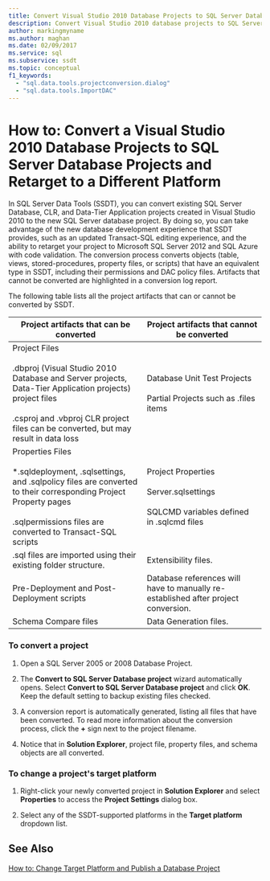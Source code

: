 ```yaml
---
title: Convert Visual Studio 2010 Database Projects to SQL Server Database Projects
description: Convert Visual Studio 2010 database projects to SQL Server projects, and retarget them to different platforms. View objects that SSDT can and cannot convert.
author: markingmyname
ms.author: maghan
ms.date: 02/09/2017
ms.service: sql
ms.subservice: ssdt
ms.topic: conceptual
f1_keywords:
  - "sql.data.tools.projectconversion.dialog"
  - "sql.data.tools.ImportDAC"
---
```


# How to: Convert a Visual Studio 2010 Database Projects to SQL Server Database Projects and Retarget to a Different Platform

In SQL Server Data Tools (SSDT), you can convert existing SQL Server Database, CLR, and Data-Tier Application projects created in Visual Studio 2010 to the new SQL Server database project. By doing so, you can take advantage of the new database development experience that SSDT provides, such as an updated Transact-SQL editing experience, and the ability to retarget your project to Microsoft SQL Server 2012 and SQL Azure with code validation. The conversion process converts objects (table, views, stored-procedures, property files, or scripts) that have an equivalent type in SSDT, including their permissions and DAC policy files. Artifacts that cannot be converted are highlighted in a conversion log report.  
  
The following table lists all the project artifacts that can or cannot be converted by SSDT.  
  
|Project artifacts that can be converted|Project artifacts that cannot be converted|  
|-------------------------------------------|----------------------------------------------|  
|Project Files<br /><br />.dbproj (Visual Studio 2010 Database and Server projects, Data-Tier Application projects) project files<br /><br />.csproj and .vbproj CLR project files can be converted, but may result in data loss|Database Unit Test Projects<br /><br />Partial Projects such as .files items|  
|Properties Files<br /><br />*.sqldeployment, .sqlsettings, and .sqlpolicy files are converted to their corresponding Project Property pages<br /><br />.sqlpermissions files are converted to Transact-SQL scripts|Project Properties<br /><br />Server.sqlsettings<br /><br />SQLCMD variables defined in .sqlcmd files|  
|.sql files are imported using their existing folder structure.|Extensibility files.|  
|Pre-Deployment and Post-Deployment scripts|Database references will have to manually re-established after project conversion.|  
|Schema Compare files|Data Generation files.|  
  
### To convert a project  
  
1.  Open a SQL Server 2005 or 2008 Database Project.  
  
2.  The **Convert to SQL Server Database project** wizard automatically opens. Select **Convert to SQL Server Database project** and click **OK**. Keep the default setting to backup existing files checked.  
  
3.  A conversion report is automatically generated, listing all files that have been converted. To read more information about the conversion process, click the **+** sign next to the project filename.  
  
4.  Notice that in **Solution Explorer**, project file, property files, and schema objects are all converted.  
  
### To change a project's target platform  
  
1.  Right-click your newly converted project in **Solution Explorer** and select **Properties** to access the **Project Settings** dialog box.  
  
2.  Select any of the SSDT-supported platforms in the **Target platform** dropdown list.  
  
## See Also  
[How to: Change Target Platform and Publish a Database Project](../ssdt/how-to-change-target-platform-and-publish-a-database-project.md)  
  
